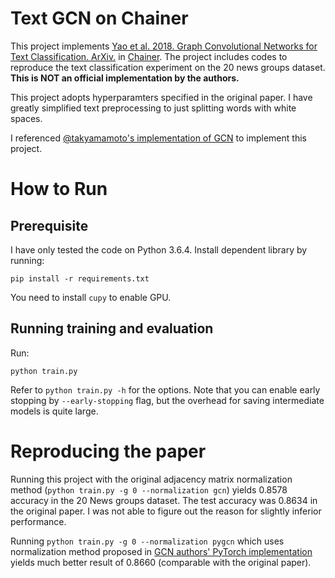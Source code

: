 # Text GCN on Chainer

This project implements [Yao et al. 2018. Graph Convolutional Networks for Text Classification. ArXiv.](https://arxiv.org/abs/1809.05679) in [Chainer](https://chainer.org/).
The project includes codes to reproduce the text classification experiment on the 20 news groups dataset. **This is NOT an official implementation by the authors.**

This project adopts hyperparamters specified in the original paper.
I have greatly simplified text preprocessing to just splitting words with white spaces.

I referenced [@takyamamoto's implementation of GCN](https://github.com/takyamamoto/Graph-Convolution-Chainer) to implement this project.

# How to Run

## Prerequisite

I have only tested the code on Python 3.6.4. Install dependent library by running:

```
pip install -r requirements.txt
```

You need to install `cupy` to enable GPU.

## Running training and evaluation

Run:

```
python train.py
```

Refer to `python train.py -h` for the options.
Note that you can enable early stopping by `--early-stopping` flag, but the overhead for saving intermediate models is quite large.


# Reproducing the paper

Running this project with the original adjacency matrix normalization method (`python train.py -g 0 --normalization gcn`) yields 0.8578 accuracy in the 20 News groups dataset.
The test accuracy was 0.8634 in the original paper.
I was not able to figure out the reason for slightly inferior performance.

Running `python train.py -g 0 --normalization pygcn` which uses normalization method proposed in [GCN authors' PyTorch implementation](https://github.com/tkipf/pygcn/issues/11) yields much better result of 0.8660 (comparable with the original paper).
